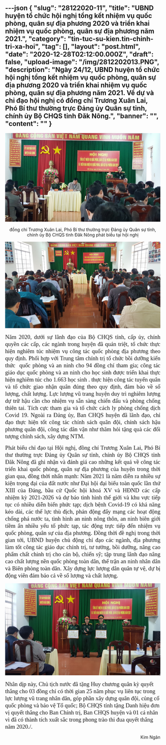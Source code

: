 ---json
{
    "slug": "28122020-11",
    "title": "UBND huyện tổ chức hội nghị tổng kết nhiệm vụ quốc phòng, quân sự địa phương 2020 và triển khai nhiệm vụ quốc phòng, quân sự địa phương năm 2021.",
    "category": "tin-tuc-su-kien.tin-chinh-tri-xa-hoi",
    "tag": [],
    "layout": "post.html",
    "date": "2020-12-28T02:12:00.000Z",
    "draft": false,
    "upload-image": "/img/2812202013.PNG",
    "description": "Ngày 24/12, UBND huyện tổ chức hội nghị tổng kết nhiệm vụ quốc phòng, quân sự địa phương 2020 và triển khai nhiệm vụ quốc phòng, quân sự địa phương năm 2021. Về dự và chỉ đạo hội nghị có đồng chí Trương Xuân Lai, Phó Bí thư thường trực Đảng ủy Quân sự tỉnh, chính ủy Bộ CHQS tỉnh Đăk Nông.",
    "banner": "",
    "__content__": ""
}
---
<p style="text-align:center"><img alt="" src="/img/2812202012.PNG" /></p>

<p style="text-align:center">đồng ch&iacute; Trương Xu&acirc;n Lai, Ph&oacute; B&iacute; thư thường trực Đảng ủy Qu&acirc;n sự tỉnh, ch&iacute;nh ủy Bộ CHQS tỉnh Đăk N&ocirc;ng ph&aacute;t biểu tại hội nghị</p>

<p style="text-align:center"><img alt="" src="/img/2812202013.PNG" /></p>

<p style="text-align:justify"><span style="font-size:14.0pt"><span style="font-family:&quot;Times New Roman&quot;,serif">Năm 2020, dưới sự l&atilde;nh đạo của Bộ CHQS tỉnh, cấp ủy, ch&iacute;nh quyền c&aacute;c cấp, c&aacute;c ng&agrave;nh trong huyện đ&atilde; qu&aacute;n triệt, tổ chức thực hiện nghi&ecirc;m t&uacute;c nhiệm vụ c&ocirc;ng t&aacute;c quốc ph&ograve;ng địa phương theo quy định. Phối hợp với Trung t&acirc;m ch&iacute;nh trị tổ chức bồi dưỡng kiến thức&nbsp; quốc ph&ograve;ng v&agrave; an ninh cho 94 đồng ch&iacute; tham gia; c&ocirc;ng t&aacute;c gi&aacute;o dục quốc ph&ograve;ng v&agrave; an ninh cho học sinh được triển khai thực hiện nghi&ecirc;m t&uacute;c cho 1.663 học sinh . thực hiện c&ocirc;ng t&aacute;c tuyển qu&acirc;n v&agrave; tổ chức giao nhận qu&acirc;n đ&uacute;ng theo quy định, đảm bảo về số lượng, chất lượng. Lực lượng vũ trang huyện duy tr&igrave; nghi&ecirc;m lượng dự trữ hậu cần cho nhiệm vụ sẵn s&agrave;ng chiến đấu v&agrave; ph&ograve;ng chống thi&ecirc;n tai. T&iacute;ch cực tham gia v&agrave; tổ chức c&aacute;ch ly ph&ograve;ng chống dịch Covid 19. Ngo&agrave;i ra Đảng ủy, Ban CHQS huyện đ&atilde; l&atilde;nh đạo, chỉ đạo thực hiện tốt c&ocirc;ng t&aacute;c ch&iacute;nh s&aacute;ch qu&acirc;n đội, ch&iacute;nh s&aacute;ch hậu phương qu&acirc;n đội, c&ocirc;ng t&aacute;c d&acirc;n vận như thăm hỏi tặng qu&agrave; c&aacute;c đối tượng ch&iacute;nh s&aacute;ch, x&acirc;y dựng NTM. </span></span></p>

<p style="text-align:justify"><span style="font-size:14.0pt"><span style="font-family:&quot;Times New Roman&quot;,serif">Ph&aacute;t biểu chỉ đạo tại Hội nghị, đồng ch&iacute; Trương Xu&acirc;n Lai, Ph&oacute; B&iacute; thư thường trực Đảng ủy Qu&acirc;n sự tỉnh, ch&iacute;nh ủy Bộ CHQS tỉnh Đăk N&ocirc;ng đ&atilde; ghi nhận v&agrave; đ&aacute;nh gi&aacute; cao những kết quả về c&ocirc;ng t&aacute;c triển khai quốc ph&ograve;ng, qu&acirc;n sự địa phương của huyện trong thời gian qua, đồng thời nhấn mạnh: Năm 2021 l&agrave; năm diễn ra nhiều sự kiện trọng đại của đất nước như Đại hội đại biểu to&agrave;n quốc lần thứ XIII của Đảng, bầu cử Quốc hội kho&aacute; XV v&agrave; HĐND c&aacute;c cấp nhiệm kỳ 2021-2026 v&agrave; dự b&aacute;o t&igrave;nh h&igrave;nh thế giới v&agrave; khu vực tiếp tục c&oacute; nhiều diễn biến phức tạp; dịch bệnh Covid-19 c&oacute; khả năng k&eacute;o d&agrave;i, c&aacute;c thế lực th&ugrave; địch, phản động đẩy mạng c&aacute;c hoạt động chống ph&aacute; nước ta, t&igrave;nh h&igrave;nh an ninh n&ocirc;ng th&ocirc;n, an ninh bi&ecirc;n giới tiềm ẩn nhiều yếu tố phức tạp, t&aacute;c động trực tiếp đến nhiệm vụ quốc ph&ograve;ng, qu&acirc;n sự của địa phương. Đồng thời đề nghị trong thời gian tới, UBND huyện chủ động chỉ đạo c&aacute;c ng&agrave;nh, địa phương l&agrave;m tốt c&ocirc;ng t&aacute;c gi&aacute;o dục ch&iacute;nh trị, tư tưởng, bồi dưỡng, n&acirc;ng cao phẩm chất chinh trị cho c&aacute;n bộ, chiến sỹ; tập trung l&atilde;nh đạo n&acirc;ng cao chất lượng nền quốc ph&ograve;ng to&agrave;n d&acirc;n, thế trận an ninh nh&acirc;n d&acirc;n v&agrave; Bi&ecirc;n ph&ograve;ng to&agrave;n d&acirc;n. X&acirc;y dựng lực lượng d&acirc;n qu&acirc;n tự vệ, dự bị động vi&ecirc;n đảm bảo cả về số lượng v&agrave; chất lượng.</span></span></p>

<p style="text-align:center"><img alt="" src="/img/2812202015.PNG" /></p>

<p><span style="font-size:14.0pt"><span style="font-family:&quot;Times New Roman&quot;,serif">Nh&acirc;n dịp n&agrave;y, Chủ tịch nước đ&atilde; tặng Huy chương qu&acirc;n kỳ quyết thắng cho 03 đồng ch&iacute; c&oacute; thời gian 25 năm phục vụ li&ecirc;n tục trong lực lượng vũ trang nh&acirc;n d&acirc;n, g&oacute;p phần x&acirc;y dựng qu&acirc;n đội, củng cố quốc ph&ograve;ng v&agrave; bảo vệ Tổ quốc; Bộ CHQS tỉnh tặng Danh hiệu đơn vị quyết thắng cho Ban Ch&iacute;nh trị, Ban CHQS huyện v&agrave; 01 c&aacute; nh&acirc;n v&igrave; đ&atilde; c&oacute; th&agrave;nh t&iacute;ch xuất sắc trong phong tr&agrave;o thi đua quyết thắng năm 2020./.</span></span></p>

<p style="text-align:right">Kim Ng&acirc;n</p>
